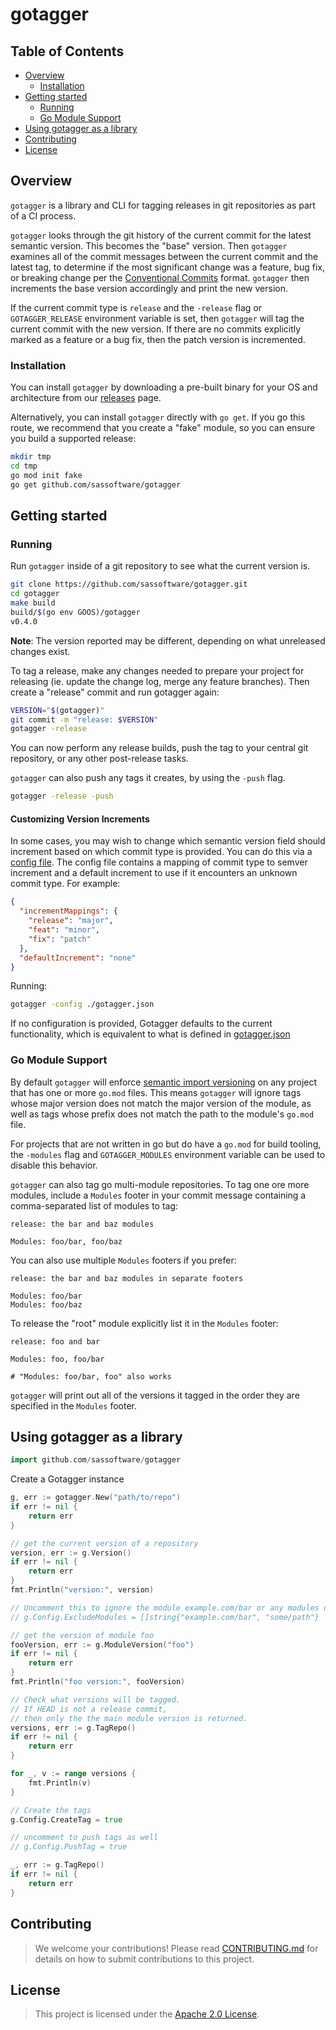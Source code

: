 # gotagger

## Table of Contents

<!-- START doctoc generated TOC please keep comment here to allow auto update -->
<!-- DON'T EDIT THIS SECTION, INSTEAD RE-RUN doctoc TO UPDATE -->

- [Overview](#overview)
  - [Installation](#installation)
- [Getting started](#getting-started)
  - [Running](#running)
  - [Go Module Support](#go-module-support)
- [Using gotagger as a library](#using-gotagger-as-a-library)
- [Contributing](#contributing)
- [License](#license)

<!-- END doctoc generated TOC please keep comment here to allow auto update -->
<!-- markdownlint-disable MD012 MD013 -->

## Overview

`gotagger` is a library and CLI for tagging releases in git repositories as part
of a CI process.

`gotagger` looks through the git history of the current commit for the latest
semantic version. This becomes the "base" version. Then `gotagger` examines all
of the commit messages between the current commit and the latest tag, to
determine if the most significant change was a feature, bug fix, or breaking
change per the [Conventional Commits] format.
`gotagger` then increments the base version accordingly and print the new
version.

If the current commit type is `release`
and the `-release` flag or `GOTAGGER_RELEASE` environment variable is set,
then `gotagger` will tag the current commit with the new version. If there are
no commits explicitly marked as a feature or a bug fix, then the patch version
is incremented.

### Installation

You can install `gotagger`
by downloading a pre-built binary for your OS and architecture from
our [releases](https://github.com/sassoftware/gotagger/releases) page.

Alternatively, you can install `gotagger` directly with `go get`. If you go this
route, we recommend that you create a "fake" module, so you can ensure you build
a supported release:

```bash
mkdir tmp
cd tmp
go mod init fake
go get github.com/sassoftware/gotagger
```

## Getting started

### Running

Run `gotagger` inside of a git repository to see what the current version is.

```bash
git clone https://github.com/sassoftware/gotagger.git
cd gotagger
make build
build/$(go env GOOS)/gotagger
v0.4.0
```

**Note**: The version reported may be different, depending on what unreleased
changes exist.

To tag a release, make any changes needed to prepare your project for releasing
(ie. update the change log, merge any feature branches). Then create a "release"
commit and run gotagger again:

```bash
VERSION="$(gotagger)"
git commit -m "release: $VERSION"
gotagger -release
```

You can now perform any release builds, push the tag to your central git
repository, or any other post-release tasks.

`gotagger` can also push any tags it creates, by using the `-push` flag.

```bash
gotagger -release -push
```

#### Customizing Version Increments

In some cases, you may wish to change which semantic version field should
increment based on which commit type is provided. You can do this via
a [config file](gotagger.json). The config file contains a mapping of commit
type to semver increment and a default increment to use if it encounters an
unknown commit type. For example:

```json
{
  "incrementMappings": {
    "release": "major",
    "feat": "minor",
    "fix": "patch"
  },
  "defaultIncrement": "none"
}
```

Running:

```bash
gotagger -config ./gotagger.json
```

If no configuration is provided, Gotagger defaults to the current functionality,
which is equivalent to what is defined in
[gotagger.json](gotagger.json)

### Go Module Support

By default `gotagger` will enforce
[semantic import versioning](https://github.com/golang/go/wiki/Modules#semantic-import-versioning)
on any project that has one or more `go.mod` files. This means `gotagger` will
ignore tags whose major version does not match the major version of the module,
as well as tags whose prefix does not match the path to the module's `go.mod`
file.

For projects that are not written in go but do have a `go.mod` for build
tooling, the `-modules` flag and `GOTAGGER_MODULES` environment variable can be
used to disable this behavior.

`gotagger` can also tag go multi-module repositories. To tag one ore more
modules, include a `Modules` footer in your commit message containing a
comma-separated list of modules to tag:

```text
release: the bar and baz modules

Modules: foo/bar, foo/baz
```

You can also use multiple `Modules` footers if you prefer:

```text
release: the bar and baz modules in separate footers

Modules: foo/bar
Modules: foo/baz
```

To release the "root" module explicitly list it in the `Modules` footer:

```text
release: foo and bar

Modules: foo, foo/bar

# "Modules: foo/bar, foo" also works
```

`gotagger` will print out all of the versions it tagged in the order they are
specified in the `Modules` footer.

## Using gotagger as a library

```go
import github.com/sassoftware/gotagger
```

Create a Gotagger instance

```go
g, err := gotagger.New("path/to/repo")
if err != nil {
    return err
}

// get the current version of a repository
version, err := g.Version()
if err != nil {
    return err
}
fmt.Println("version:", version)

// Uncomment this to ignore the module example.com/bar or any modules under some/path
// g.Config.ExcludeModules = []string{"example.com/bar", "some/path"}

// get the version of module foo
fooVersion, err := g.ModuleVersion("foo")
if err != nil {
    return err
}
fmt.Println("foo version:", fooVersion)

// Check what versions will be tagged.
// If HEAD is not a release commit,
// then only the the main module version is returned.
versions, err := g.TagRepo()
if err != nil {
    return err
}

for _, v := range versions {
    fmt.Println(v)
}

// Create the tags
g.Config.CreateTag = true

// uncomment to push tags as well
// g.Config.PushTag = true

_, err := g.TagRepo()
if err != nil {
    return err
}
```

## Contributing

> We welcome your contributions!
Please read [CONTRIBUTING.md](CONTRIBUTING.md) for details on how to submit contributions to this project.

## License

> This project is licensed under the [Apache 2.0 License](LICENSE).

[Conventional Commits]: https://www.conventionalcommits.org/en/v1.0.0/
